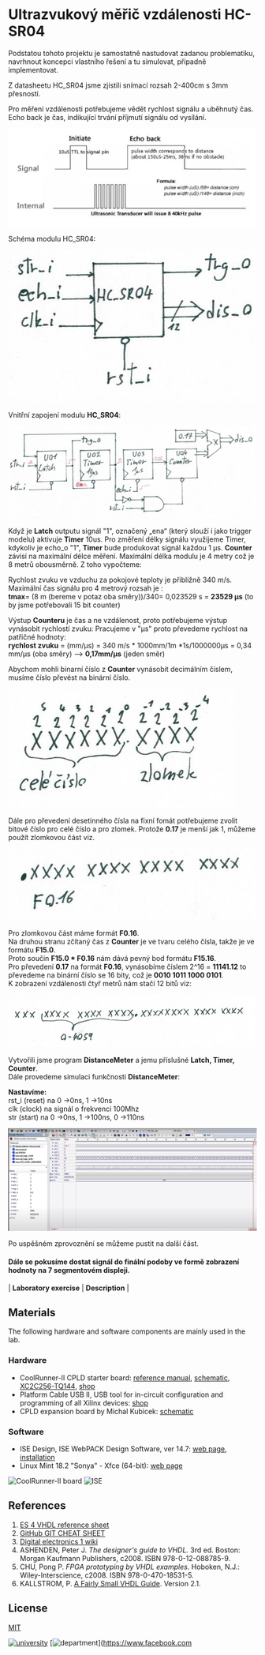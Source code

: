 
# Ultrazvukový měřič vzdálenosti HC-SR04

Podstatou tohoto projektu je samostatně nastudovat zadanou problematiku, navrhnout koncepci vlastního řešení a tu simulovat, případně implementovat.

Z datasheetu HC_SR04 jsme zjistili snímací rozsah 2-400cm s 3mm přesností.

Pro měření vzdálenosti potřebujeme vědět rychlost signálu a uběhnutý čas. Echo back je čas, indikující trvání příjmutí signálu od vysílání.

![projekt1](../../Images/projekt1.png)

Schéma modulu HC_SR04:

![projekt2](../../Images/projekt2.jpeg)

Vnitřní zapojení modulu **HC_SR04**:

![projekt3](../../Images/projekt3.jpeg)

Když je **Latch** outputu  signál "1", označený „ena“ (který slouží i jako trigger modelu) aktivuje **Timer** 10us. Pro změření délky signálu využijeme Timer, kdykoliv je echo_o "1", **Timer** bude produkovat signál každou 1 μs.
**Counter** závisí na maximální délce měření. Maximální délka modulu je 4 metry což je 8 metrů obousměrně. Z toho vypočteme:

Rychlost zvuku ve vzduchu za pokojové teploty je přibližně 340 m/s.
Maximální čas signálu pro 4 metrový rozsah je :  
**tmax**=  (8 m (bereme v potaz oba směry))/340= 0,023529 s = **23529 μs** (to by jsme potřebovali 15 bit counter)

Výstup **Counteru** je čas a ne vzdálenost,  proto potřebujeme výstup vynásobit rychlostí zvuku:
Pracujeme v "μs" proto převedeme rychlost na patřičné hodnoty:                                  
**rychlost zvuku** = (mm/μs) = 340 m/s * 1000mm/1m *1s/1000000μs = 0,34 mm/μs (oba směry) --> **0,17mm/μs** (jeden směr)

Abychom mohli binarní číslo z **Counter** vynásobit decimálním číslem, musíme číslo převést na binární číslo.

![projekt4](../../Images/projekt4.jpeg)

Dále pro převedení desetinného čísla na fixní fomát potřebujeme zvolit bitové číslo pro celé číslo a pro zlomek.
Protože **0.17** je menší jak 1, můžeme použít zlomkovou část viz.

![projekt5](../../Images/projekt5.jpeg)

Pro zlomkovou část máme formát **F0.16**.                       
Na druhou stranu zčítaný čas z **Counter** je ve tvaru celého čísla, takže je ve formátu **F15.0**.  
Proto součin **F15.0 * F0.16** nám dává pevný bod formátu **F15.16**.   
Pro převedení  **0.17** na formát **F0.16**, vynásobíme číslem 2^16 = **11141.12** to převedeme na binární číslo se 16 bity, což je **0010 1011 1000 0101**.                      
K zobrazení vzdálenosti čtyř metrů nám stačí 12 bitů viz:                             

![projekt6](../../Images/projekt6.jpeg)

Vytvořili jsme program **DistanceMeter** a jemu příslušné **Latch, Timer, Counter**.          
Dále provedeme simulaci funkčnosti **DistanceMeter**:

**Nastavíme:**                                                    
	rst_i (reset) na 0 ->0ns, 1 ->10ns                  
	clk (clock) na signál o frekvenci 100Mhz                                                     
	str (start) na 0 ->0ns, 1 ->100ns, 0 ->110ns                                                     


![projekt7](../../Images/projekt7.png)

Po uspěšném zprovoznění se můžeme pustit na další část. 

#### Dále se pokusíme dostat signál do finální podoby ve formě zobrazení hodnoty na 7 segmentovém displeji.



| **Laboratory exercise** | **Description** |



## Materials

The following hardware and software components are mainly used in the lab.

### Hardware

* CoolRunner-II CPLD starter board: [reference manual](Docs/coolrunner-ii_rm.pdf), [schematic](Docs/coolrunner-ii_sch.pdf), [XC2C256-TQ144](Docs/xc2c256_cpld.pdf), [shop](https://store.digilentinc.com/coolrunner-ii-cpld-starter-board-limited-time/)
* Platform Cable USB II, USB tool for in-circuit configuration and programming of all Xilinx devices: [shop](https://www.xilinx.com/products/boards-and-kits/hw-usb-ii-g.html)
* CPLD expansion board by Michal Kubicek: [schematic](Docs/cpld_expansion.pdf)

### Software

* ISE Design, ISE WebPACK Design Software, ver 14.7: [web page](https://www.xilinx.com/products/design-tools/ise-design-suite/ise-webpack.html), [installation](https://github.com/tomas-fryza/Digital-electronics-1/wiki)
* Linux Mint 18.2 "Sonya" - Xfce (64-bit): [web page](https://linuxmint.com/download_all.php)

<img src="Images/coolrunner_board.jpg" alt="CoolRunner-II board" height="300"/> <img src="Images/ise_synthesize_org.png" alt="ISE" height="300"/>


## References

1. [ES 4 VHDL reference sheet](Docs/vhdl_cheatsheet.pdf)
2. [GitHub GIT CHEAT SHEET](Docs/git_cheatsheet.pdf)
3. [Digital electronics 1 wiki](https://github.com/tomas-fryza/Digital-electronics-1/wiki)
4. ASHENDEN, Peter J. *The designer's guide to VHDL.* 3rd ed. Boston: Morgan Kaufmann Publishers, c2008. ISBN 978-0-12-088785-9.
5. CHU, Pong P. *FPGA prototyping by VHDL examples.* Hoboken, N.J.: Wiley-Interscience, c2008. ISBN 978-0-470-18531-5.
6. KALLSTROM, P. [A Fairly Small VHDL Guide](Docs/VHDL_guide.pdf). Version 2.1.


## License

[MIT](https://choosealicense.com/licenses/mit/)

[![university](https://img.shields.io/badge/university-Brno%20University%20of%20Technology-red.svg)](https://www.vutbr.cz/en/)
[![department](https://img.shields.io/badge/department-Dept.%20of%20Radio%20Electronics-blue)](https://www.facebook.com
